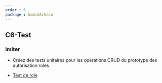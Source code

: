 ```yaml
---
order : 6
package : hamidAchaou
---
```


## C6-Test

### Imiter

- Créez des tests unitaires pour les opérations CRUD du prototype des autorisation roles


- [Test de role](https://github.com/labs-web/prototype/blob/develop/app/tests/Feature/Autorisation/RoleTest.php)
